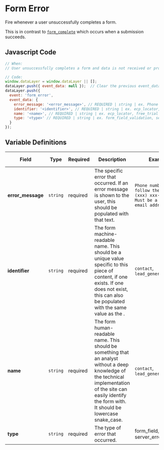# Form Error

Fire whenever a user unsuccessfully completes a form. 

This is in contrast to [`form_complete`](../../events/forms/form_error.md) which occurs when a submission succeeds.

## Javascript Code

```js
// When:
// User unsuccessfully completes a form and data is not received or processed

// Code:
window.dataLayer = window.dataLayer || [];
dataLayer.push({ event_data: null });  // Clear the previous event_data object.
dataLayer.push({
  event: 'form_error',
  event_data: {
    error_message: '<error_message>', // REQUIRED | string | ex. Phone number should follow the format (xxx) xxx-xxxx, Must be a valid email address
    identifier: '<identifier>', // REQUIRED | string | ex. ecp_locator, free_trial	
    name: '<name>', // REQUIRED | string | ex. ecp_locator, free_trial
    type: '<type>' // REQUIRED | string | ex. form_field_validation, server_error	
  }
});
```

## Variable Definitions

|Field|Type|Required|Description|Example|Maximum Length|
| --- | --- | --- | --- | --- | --- |
|**error_message**|`string`|required|The specific error that occurred. If an error message is shown to the user, this should be populated with that text.|`Phone number should follow the format (xxx) xxx-xxxx, Must be a valid email address`|`100`|
|**identifier**|`string`|required|The form machine-readable name. This should be a unique value specific to this piece of content, if one exists. If one does not exist, this can also be populated with the same value as the <name>.|`contact`, `lead_generation`|`100`|
|**name**|`string`|required|The form human-readable name. This should be something that an analyst without a deep knowledge of the technical implementation of the site can easily identify the form with. It should be lowercase snake_case.|`contact`, `lead_generation`|`100`|
|**type**|`string`|required|The type of error that occurred.|form_field_validation, server_error|
